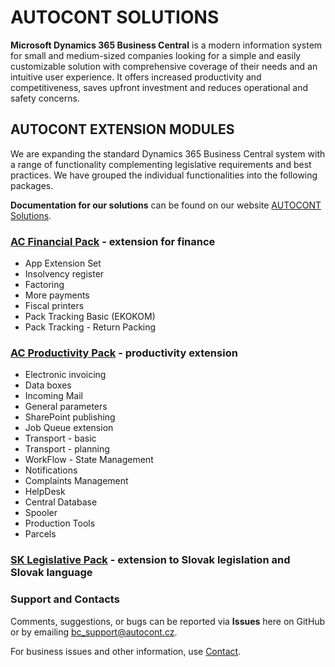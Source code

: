 # AUTOCONT SOLUTIONS

**Microsoft Dynamics 365 Business Central** is a modern information system for small and medium-sized companies looking for a simple and easily customizable solution with comprehensive coverage of their needs and an intuitive user experience. It offers increased productivity and competitiveness, saves upfront investment and reduces operational and safety concerns.  


## AUTOCONT EXTENSION MODULES
We are expanding the standard Dynamics 365 Business Central system with a range of functionality complementing legislative requirements and best practices. We have grouped the individual functionalities into the following packages.

**Documentation for our solutions** can be found on our website [AUTOCONT Solutions](https://www.acdynamics365.cz/docs/en-us/dynamics365/business-central/AC-Solutions/ac-solutions.html).

### [AC Financial Pack](https://www.acdynamics365.cz/docs/cs-cz/dynamics365/business-central/AC-FinancialPack/ac-finance-pack.html) - extension for finance
- App Extension Set
- Insolvency register
- Factoring
- More payments
- Fiscal printers
- Pack Tracking Basic (EKOKOM)
- Pack Tracking - Return Packing

### [AC Productivity Pack](https://www.acdynamics365.cz/docs/cs-cz/dynamics365/business-central/AC-ProductivityPack/ac-productivity-pack.html) - productivity extension  
- Electronic invoicing
- Data boxes
- Incoming Mail
- General parameters
- SharePoint publishing
- Job Queue extension
- Transport - basic
- Transport - planning
- WorkFlow - State Management
- Notifications
- Complaints Management
- HelpDesk
- Central Database
- Spooler
- Production Tools
- Parcels


### [SK Legislative Pack](https://www.acdynamics365.cz/docs/cs-cz/dynamics365/business-central/AC-SK/ac-sk-legislative-pack.html) - extension to Slovak legislation and Slovak language 


### Support and Contacts 

Comments, suggestions, or bugs can be reported via **Issues** here on GitHub or by emailing [bc_support@autocont.cz](mailto:bc_support@autocont.cz). 

For business issues and other information, use [Contact](https://www.acdynamics365.cz/kontakt).
